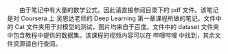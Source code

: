 &emsp;&emsp;由于笔记中有大量的数学公式，因此请直接参阅目录下的 pdf 文件。该笔记是对 Coursera 上 吴恩达老师的 Deep Learning 第一章课程所做的笔记，文件中的 Cat 文件夹用于对模型的测试，图片均来自于百度。文件中的 dataset 文件夹中包含教程中提供的数据集。该课程的视频内容可以在 哔哩哔哩 中找到，其余文件资源请自行查阅。
